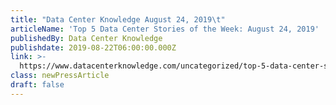 ```yaml
---
title: "Data Center Knowledge August 24, 2019\t"
articleName: 'Top 5 Data Center Stories of the Week: August 24, 2019'
publishedBy: Data Center Knowledge
publishdate: 2019-08-22T06:00:00.000Z
link: >-
  https://www.datacenterknowledge.com/uncategorized/top-5-data-center-stories-week-august-24-2019
class: newPressArticle
draft: false
---
```


